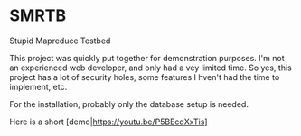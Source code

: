 # SMRTB
Stupid Mapreduce Testbed


This project was quickly put together for demonstration purposes. I'm not an experienced web developer, and only had a vey limited time. So yes, this project has a lot of security holes, some features I hven't had the time to implement, etc.

For the installation, probably only the database setup is needed.

Here is a short [demo|https://youtu.be/P5BEcdXxTis]
